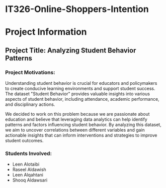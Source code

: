 # IT326-Online-Shoppers-Intention

  <h1>Project Information</h1>

  <h2>Project Title: Analyzing Student Behavior Patterns</h2>
  
  <h3>Project Motivations:</h3>
  <p>Understanding student behavior is crucial for educators and policymakers to create conducive learning environments and support student success. The dataset "Student Behavior" provides valuable insights into various aspects of student behavior, including attendance, academic performance, and disciplinary actions.</p>

  <p>We decided to work on this problem because we are passionate about education and believe that leveraging data analytics can help identify patterns and factors influencing student behavior. By analyzing this dataset, we aim to uncover correlations between different variables and gain actionable insights that can inform interventions and strategies to improve student outcomes.</p>

  <h3>Students Involved:</h3>
  <ul>
    <li>Leen Alotaibi</li>
    <li>Raseel Aldawish</li>
    <li>Leen Alqahtani</li>
    <li>Shooq Aldawsari</li>
  </ul>



</body>
</html>

